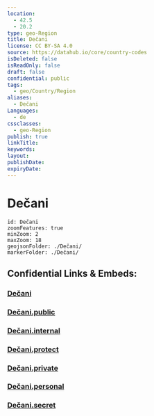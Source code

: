 ```yaml
---
location:
  - 42.5
  - 20.2
type: geo-Region
title: Dečani
license: CC BY-SA 4.0
source: https://datahub.io/core/country-codes
isDeleted: false
isReadOnly: false
draft: false
confidential: public
tags:
  - geo/Country/Region
aliases:
  - Dečani
Languages:
  - de
cssclasses:
  - geo-Region
publish: true
linkTitle:
keywords:
layout:
publishDate:
expiryDate:
---
```


# Dečani

```leaflet
id: Dečani
zoomFeatures: true 
minZoom: 2 
maxZoom: 18
geojsonFolder: ./Dečani/
markerFolder: ./Dečani/
```


## Confidential Links & Embeds: 

### [Dečani](/_Standards/Earth/Continent/Europe/Europe~South/Kosovo/districts~Kosovo/Đakovica/counties~Đakovica/Dečani.md) 

### [Dečani.public](/_public/Earth/Continent/Europe/Europe~South/Kosovo/districts~Kosovo/Đakovica/counties~Đakovica/Dečani.public.md) 

### [Dečani.internal](/_internal/Earth/Continent/Europe/Europe~South/Kosovo/districts~Kosovo/Đakovica/counties~Đakovica/Dečani.internal.md) 

### [Dečani.protect](/_protect/Earth/Continent/Europe/Europe~South/Kosovo/districts~Kosovo/Đakovica/counties~Đakovica/Dečani.protect.md) 

### [Dečani.private](/_private/Earth/Continent/Europe/Europe~South/Kosovo/districts~Kosovo/Đakovica/counties~Đakovica/Dečani.private.md) 

### [Dečani.personal](/_personal/Earth/Continent/Europe/Europe~South/Kosovo/districts~Kosovo/Đakovica/counties~Đakovica/Dečani.personal.md) 

### [Dečani.secret](/_secret/Earth/Continent/Europe/Europe~South/Kosovo/districts~Kosovo/Đakovica/counties~Đakovica/Dečani.secret.md)

